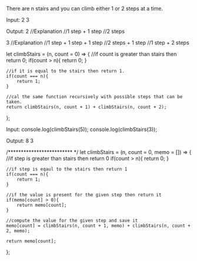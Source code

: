 There are n stairs and you can climb either 1 or 2 steps at a time.

Input:
2
3

Output:
2
//Explanation
//1 step + 1 step
//2 steps

3
//Explanation
//1 step + 1 step + 1 step
//2 steps + 1 step
//1 step + 2 steps


let climbStairs = (n, count = 0) => {
    //if count is greater than stairs then return 0;
    if(count > n){
        return 0;
    }
    
    //if it is equal to the stairs then return 1.
    if(count === n){
        return 1;
    }   
    
    //cal the same function recursively with possible steps that can be taken.
    return climbStairs(n, count + 1) + climbStairs(n, count + 2);
 };

 Input:
console.log(climbStairs(5));
console.log(climbStairs(3));

Output:
8
3


/************************* */
let climbStairs = (n, count = 0, memo = []) => {
    //if step is greater than stairs then return 0
    if(count > n){
        return 0;
    }
    
    //if step is eqaul to the stairs then return 1
    if(count === n){
        return 1;
    }
    
    //if the value is present for the given step then return it
    if(memo[count] > 0){
        return memo[count];
    }
    
    //compute the value for the given step and save it
    memo[count] = climbStairs(n, count + 1, memo) + climbStairs(n, count + 2, memo);
 
    return memo[count];
 };